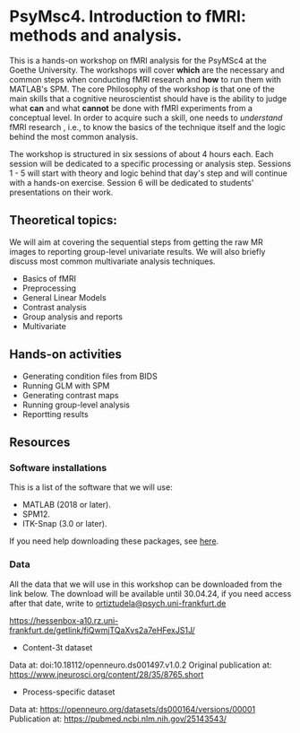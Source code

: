 # PsyMsc4. Introduction to fMRI: methods and analysis.


This is a hands-on workshop on fMRI analysis for the PsyMSc4 at the Goethe University. The workshops will cover **which** are the necessary and common steps when conducting fMRI research and **how** to run them with MATLAB's SPM. The core Philosophy of the workshop is that one of the main skills that a cognitive neuroscientist should have is the ability to judge what **can** and what **cannot** be done with fMRI experiments from a conceptual level. In order to acquire such a skill, one needs to *understand* fMRI research , i.e., to know the basics of the technique itself and the logic behind the most common analysis.

The workshop is structured in six sessions of about 4 hours each. Each session will be dedicated to a specific processing or analysis step. Sessions 1 - 5 will start with theory and logic behind that day's step and will continue with a hands-on exercise. Session 6 will be dedicated to students' presentations on their work.

## Theoretical topics:

We will aim at covering the sequential steps from getting the raw MR images to reporting group-level univariate results. We will also briefly discuss most common multivariate analysis techniques.

- Basics of fMRI
- Preprocessing
- General Linear Models
- Contrast analysis
- Group analysis and reports
- Multivariate

## Hands-on activities

- Generating condition files from BIDS
- Running GLM with SPM
- Generating contrast maps
- Running group-level analysis
- Reportting results

## Resources
### Software installations
This is a list of the software that we will use:

- MATLAB (2018 or later).
- SPM12.
- ITK-Snap (3.0 or later).

If you need help downloading these packages, see [here](https://github.com/ortiztud/fmri_analysis_intro/blob/main/slides/slides_software-installation.ppt).

### Data
All the data that we will use in this workshop can be downloaded from the link below. The download will be available until 30.04.24, if you need access after that date, write to ortiztudela@psych.uni-frankfurt.de

https://hessenbox-a10.rz.uni-frankfurt.de/getlink/fiQwmjTQaXvs2a7eHFexJS1J/

- Content-3t dataset

Data at: doi:10.18112/openneuro.ds001497.v1.0.2
Original publication at: https://www.jneurosci.org/content/28/35/8765.short

- Process-specific dataset

Data at: https://openneuro.org/datasets/ds000164/versions/00001
Publication at: https://pubmed.ncbi.nlm.nih.gov/25143543/
